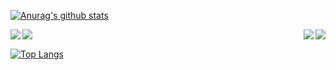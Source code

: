 [![Anurag's github stats](https://github-readme-stats.vercel.app/api?username=Weltolk&show_icons=true&theme=github_dark&include_all_commits=true)](https://github.com/Weltolk)

<a href="https://github.com/Weltolk/Tool">
  <img align="left" src="https://github-readme-stats.vercel.app/api/pin/?username=Weltolk&repo=Tool&show_owner=true&theme=github_dark" />
</a>

<a href="https://github.com/Weltolk/R3nzSkin_tool">
  <img align="right" src="https://github-readme-stats.vercel.app/api/pin/?username=Weltolk&repo=R3nzSkin_tool&show_owner=true&theme=github_dark" />
</a>

<a href="https://github.com/Weltolk/weltolk_backup_qq">
  <img align="left" src="https://github-readme-stats.vercel.app/api/pin/?username=Weltolk&repo=weltolk_backup_qq&show_owner=true&theme=github_dark" />
</a>

<a href="https://github.com/Weltolk/weltolk_sign_qq">
  <img align="right" src="https://github-readme-stats.vercel.app/api/pin/?username=Weltolk&repo=weltolk_sign_qq&show_owner=true&theme=github_dark" />
</a>

<br/>

[![Top Langs](https://github-readme-stats.vercel.app/api/top-langs/?username=Weltolk&theme=github_dark&layout=compact)](https://github.com/Weltolk)

<!--
**Weltolk/Weltolk** is a ✨ _special_ ✨ repository because its `README.md` (this file) appears on your GitHub profile.

Here are some ideas to get you started:

- 🔭 I’m currently working on ...
- 🌱 I’m currently learning ...
- 👯 I’m looking to collaborate on ...
- 🤔 I’m looking for help with ...
- 💬 Ask me about ...
- 📫 How to reach me: ...
- 😄 Pronouns: ...
- ⚡ Fun fact: ...
-->
